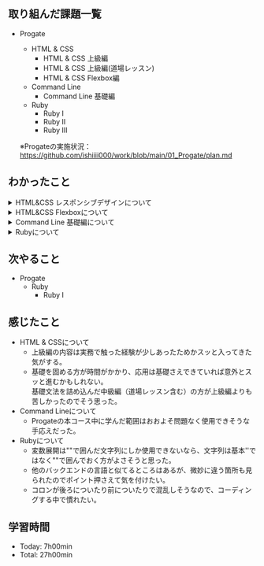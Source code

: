 ## 取り組んだ課題一覧
- Progate
  - HTML & CSS
    - HTML & CSS 上級編
    - HTML & CSS 上級編(道場レッスン)
    - HTML & CSS Flexbox編
  - Command Line
    - Command Line 基礎編
  - Ruby
    - Ruby I
    - Ruby II
    - Ruby III

  ※Progateの実施状況：<https://github.com/ishiiii000/work/blob/main/01_Progate/plan.md>

## わかったこと
<details>
<summary>HTML&CSS レスポンシブデザインについて</summary>
  
  - メディアクエリ：`@media (max-width: 1000px )`<br>
    ※ブラウザの画面サイズに応じてCSSのスタイルを設定できる手法<br>
    ※`max-width`を指定すると、画面サイズがXX以下の時にCSS適用<br>
    ※`min-width`を指定すると、画面サイズがXX以上の時にCSS適用<br>
    ※XXpxの部分をブレイクポイントと呼ぶ
  - レイアウト崩れの修正：`box-sizing: border-box`<br>
    ※要素の幅（`width`）の合計に`padding`と`border`が含まれるようになる(`margin`は含まれない)
  - 全要素にCSSを適用：`* {}` ※`box-sizing: border-box;`を指定する場合は全要素に適用が推奨される。
  - レスポンシブデザインを適用する準備；`<head>`タグにviewportを設定する必要がある
  - レスポンシブを定義するスタイルシートの読み込みはviewportより下で行う
  - floatの解除：`clear: left;`<br>
    ※空タグ + clearでflaot解除はよく使われるテクニック<br>
    ※通常親要素は子要素を包む高さとなるが、子要素が全てfloatのとき、親要素の高さは0となる。<br>
  - スマホの場合、中央寄せの方がよさそう
  - スマホの場合、ボタンは幅一杯の方がよさそう
  - 画面の大きさに応じてフォントサイズを調整する方が見やすい
  - 幅の最大値指定：`max-width: 1170px` + `width: 100%`<br>
    ※レスポンシブデザインは小さい画面向けだけでなく、大きすぎる画面なども考慮が必要<br>
    ※例えば、大きすぎることで、等間隔に並んだitemが離れすぎてしまうことを避けるなど
  - スマホ向けのヘッダーはハンバーガーメニューにするよい
  - 要素の非表示：`display: none` → 非表示から表示にするには `display: block`

</details>

<details>
<summary>HTML&CSS Flexboxについて</summary>
  
  - Flexboxを使うと何が便利か：これまでfloatで実装していた横並びをより簡単に実現可能
  - Flexboxで何ができるか：並び向きの指定、折り返しの指定
  - 横並び指定：`display: flex`<br>
    ※子要素を横並びにする<br>
    ※指定先は親要素
  - 横並び要素を画面一杯に広げる指定：`flex: auto`<br>
    ※指定した要素を親要素に合わせて伸縮させる<br>
    ※指定先は親要素でなく要素自身
  - 要素を折り返す：`flex-wrap`<br>
    ※折り返した親要素に`flex-wrap: wrap`を指定<br>
    ※要素自身には列数に応じた`width`を指定
  - 画面幅に応じて折り返す：メディアクエリ + 上記の`flex-wrap`と`width`
  - 子要素を上から下に並べる：`flex-direction: column`

</details>

<details>
<summary>Command Line 基礎編について</summary>
  
  - `cd`でディレクトリを指定しないとホームディレクトリに移動する
  - ホームディレクトリはユーザーが作業するときの起点とするディレクトリ
  - ファイル・ディレクトリ移動
    - ファイル：`mv 移動させたいファイルパス 移動先ディレクトリパス`
    - ディレクトリ：`mv 移動させたいディレクトリパス 移動先ディレクトリパス`
  - ファイル名・ディレクトリ名変更
    - ファイル：`mv 現在のファイル名 新しいファイル名`
    - ディレクトリ：`mv 現在のディレクトリ名パス 新しいディレクトリ名パス`
  - ファイル・ディレクトリコピー
    - ファイル：`cp コピーするファイル名パス コピー先のファイル名パス`
    - ディレクトリ：`cp コピーするディレクトリ名パス　コピー先のディレクトリ名パス -r` ※オプションとして `-r`が必要
  - ファイル・ディレクトリ削除
    - ファイル：`rm ファイル名`
    - ディレクトリ：`rm ディレクトリ名 -r` 
  
</details>

<details>
<summary>Rubyについて</summary>
  
  - 標準出力は`puts`
  - 文字列は`'`か`"`で囲む
  - コメントは`#`
  - 変数宣言時に型宣言はない、宣言時のキーワードもなくいきなり変数名
  - Rubyでは2単語以上を組み合わせる変数名は"_"でつなげる(スネークケース)<br>
    <https://qiita.com/shota0616/items/4ac7a8696b3f6ccbe2bc>
  - 文末にセミコロンいらなそう
  - 変数展開（テンプレート文字列）：`"こんにちは#{name}さん"`<br>
    ※変数展開は""で囲んだ文字列でした使用できない
  - 数値 + 文字列 → 文字列とはならず、エラーとなるので注意<br>
    ※尚、数値 + 文字列で結合したい場合は変数展開を使用する
  - 文字列比較も==で行って問題なさそう
  - `elsif` elsはelseではない、ifの前に半角スペースがない
  - 繰り返し処理：
    ```
    name = ["Suzuki", "Kato", "Tanaka"]
    names.each do | name |
      # 処理
    end
    ```
  - ハッシュ：
    ```
    user = {"name"=>"Suzuki", "age", 21}

    ```
  - ハッシュの要素参照：
    ```
    user["name"]
    ```
  - ハッシュのキーを文字列でなくシンボルに：
    ```
    # 文字列
    {"name"=>"Suzuki", "age"=>21}

    # シンボル
    {:name=>"Suzuki", :age=>21}
    ```
    文字列とシンボルは厳密には異なるが、基本的には同じように使用できる<br>
    ハッシュのキーにはシンボルがよく用いられる（一般的）
  - キーがシンボルのハッシュの省略：
    ```
    # 省略していない
    {name:"Suzuki", age:21}

    # 省略している
    ```
    key:で省略できる★こちらを使用するのがよさそう
  - 存在しないキーをハッシュにしているすると何もなし(nil) が返る ※エラーにはならない
  - nilはRubyにおける「なにもない」ことを示す特別な値
  - ifの条件式で真偽値以外を指定した場合、..nilならfalse、それ以外ならtrueとなる
  - メソッド
    ```
    def introduce
      # 処理
      puts "こんにちは"
    end
    ```
  - 引数ありのメソッド
    ```
    def introduce (name)
      # 処理
      puts "こんにちは#{name}さん"
    end
    ```
  - 真偽値を返すメソッドの名前の末尾には?をつける慣習がある：
    ```
    # メソッド定義
    def negative?(number)
      return number < 0
    end

    # 呼び出すとき
    negative?(5)
    ```
  - メソッドのキーワード引数：
    ```
    # これまで学んだメソッド定義のしかた
    def introduce(name, age, food)
      # 処理
    end

    introduce("にんじゃわんこ", 14, "ラーメン")

    # キーワード引数を用いたメソッド定義のしかた
    def introduce(name:, age:, food:)
      # 処理
    end

    introduce(name: "にんじゃわんこ", age: 14, food:"ラーメン")
    ```
    ※整理<br>
    　今のところ前コロンはシンボルのみなはず
    
  
</details>

## 次やること
- Progate
  - Ruby
    - Ruby I

## 感じたこと
- HTML & CSSについて
  - 上級編の内容は実務で触った経験が少しあったためかスッと入ってきた気がする。<br>
  - 基礎を固める方が時間がかかり、応用は基礎さえできていれば意外とスッと進むかもしれない。<br>
    基礎文法を詰め込んだ中級編（道場レッスン含む）の方が上級編よりも苦しかったのでそう思った。
- Command Lineについて
  - Progateの本コース中に学んだ範囲はおおよそ問題なく使用できそうな手応えだった。
- Rubyについて
  - 変数展開は""で囲んだ文字列にしか使用できないなら、文字列は基本''ではなく""で囲んでおく方がよさそうと思った。
  - 他のバックエンドの言語と似てるところはあるが、微妙に違う箇所も見られたのでポイント押さえて気を付けたい。
  - コロンが後ろについたり前についたりで混乱しそうなので、コーディングする中で慣れたい。

## 学習時間
- Today: 7h00min
- Total: 27h00min
